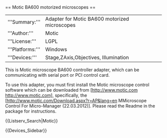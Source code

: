 == Motic BA600 motorized microscopes ==

<table><tr><td>
'''Summary:'''</td><td>Adapter for Motic BA600 motorized microscopes</td></tr>
<tr><td>'''Author:'''</td><td>Motic</td></tr>
<tr><td>'''License:'''</td><td>LGPL</td></tr> 
<tr><td>'''Platforms:'''</td><td>Windows</td></tr>
<tr><td valign='top'>'''Devices:'''</td><td>Stage,ZAxis,Objectives, Illumination</td></tr>

</table>
This is Motic microscope BA600 controller adapter, which can be communicating with serial port or PCI control card.

To use this adapter, you must first install the Motic microscope control software which can be downloaded from [http://www.motic.com http://www.motic.com], specifically, the [http://www.motic.com/Download.aspx?r=AP&lang=en MMicroscope Control For Micro-Manager (22.03.2012)]. Please read the Readme in the package for instructions.


{{Listserv_Search|Motic}}

{{Devices_Sidebar}}
